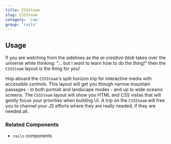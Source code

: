 ```yaml
---
title: CSSSteam
slug: CSSSteam
category: 'raw'
group: 'rails'
---
```


## Usage

If you are watching from the sidelines as the _ai-creative-blob_ takes over the universe while thinking: "... but I _want_ to learn how to do the thing!" then the `CSSSteam` layout is the thing for you!

Hop aboard the `CSSSteam`'s split horizon trip for interactive media with accessible controls. This layout will get you though narrow mountain passages - in both portrait and landscape modes - and up to wide oceanic screens.
The `CSSSteam` layout will show you HTML and CSS vistas that will gently focus your priorities when building UI.
A trip on the `CSSSteam` will free you to channel your JS efforts where they are really needed, if they are needed all.

### Related Components

- `rails` components
